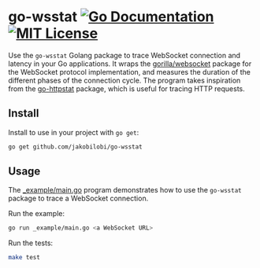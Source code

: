 # go-wsstat [![Go Documentation](http://img.shields.io/badge/go-documentation-blue.svg?style=flat-square)][godocs] [![MIT License](http://img.shields.io/badge/license-MIT-blue.svg?style=flat-square)][license]

[godocs]: http://godoc.org/github.com/jakobilobi/go-wsstat
[license]: /LICENSE

Use the `go-wsstat` Golang package to trace WebSocket connection and latency in your Go applications. It wraps the [gorilla/websocket](https://pkg.go.dev/github.com/gorilla/websocket) package for the WebSocket protocol implementation, and measures the duration of the different phases of the connection cycle. The program takes inspiration from the [go-httpstat](https://github.com/tcnksm/go-httpstat) package, which is useful for tracing HTTP requests.

## Install

Install to use in your project with `go get`:

```bash
go get github.com/jakobilobi/go-wsstat
```

## Usage

The [_example/main.go](./_example/main.go) program demonstrates how to use the `go-wsstat` package to trace a WebSocket connection.

Run the example:

```bash
go run _example/main.go <a WebSocket URL>
```

Run the tests:

```bash
make test
```
